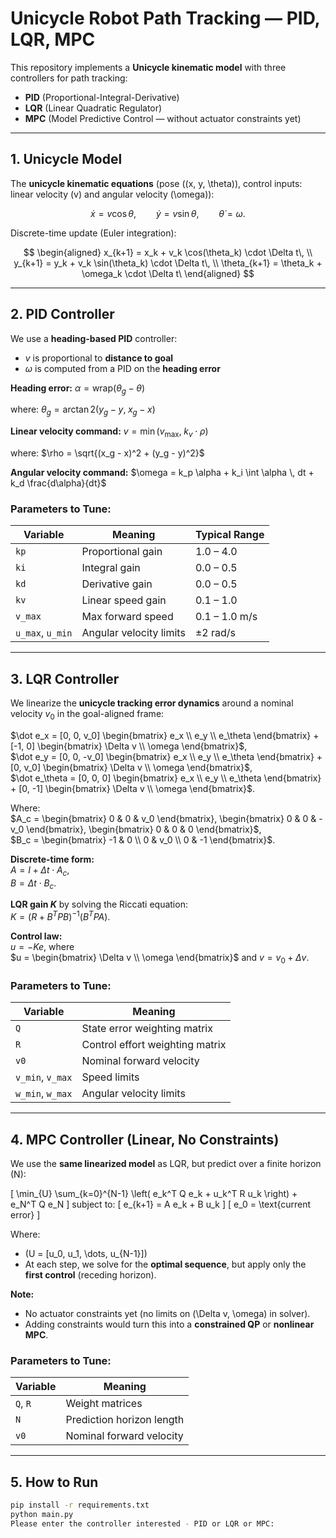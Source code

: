 # Unicycle Robot Path Tracking — PID, LQR, MPC

This repository implements a **Unicycle kinematic model** with three controllers for path tracking:  
- **PID** (Proportional-Integral-Derivative)  
- **LQR** (Linear Quadratic Regulator)  
- **MPC** (Model Predictive Control — without actuator constraints yet)  

---

## 1. Unicycle Model

The **unicycle kinematic equations** (pose \((x, y, \theta)\), control inputs: linear velocity \(v\) and angular velocity \(\omega\)):

$$
\dot{x} = v\cos\theta,\qquad
\dot{y} = v\sin\theta,\qquad
\dot{\theta} = \omega.
$$

Discrete-time update (Euler integration):

$$
\begin{aligned}
x_{k+1} = x_k + v_k \cos(\theta_k) \cdot \Delta t\, \\
y_{k+1} = y_k + v_k \sin(\theta_k) \cdot \Delta t\, \\
\theta_{k+1} = \theta_k + \omega_k \cdot \Delta t\
\end{aligned}
$$

---

## 2. PID Controller

We use a **heading-based PID** controller:

- $v$ is proportional to **distance to goal**
- $\omega$ is computed from a PID on the **heading error**

**Heading error:**
$\alpha = \text{wrap}(\theta_g - \theta)$  

where:
$\theta_g = \arctan2(y_g - y, \; x_g - x)$  

**Linear velocity command:**
$v = \min(v_{\text{max}},\; k_v \cdot \rho)$  

where:
$\rho = \sqrt{(x_g - x)^2 + (y_g - y)^2}$  

**Angular velocity command:**
$\omega = k_p \alpha + k_i \int \alpha \, dt + k_d \frac{d\alpha}{dt}$


### Parameters to Tune:
| Variable | Meaning | Typical Range |
|----------|---------|---------------|
| `kp` | Proportional gain | 1.0 – 4.0 |
| `ki` | Integral gain | 0.0 – 0.5 |
| `kd` | Derivative gain | 0.0 – 0.5 |
| `kv` | Linear speed gain | 0.1 – 1.0 |
| `v_max` | Max forward speed | 0.1 – 1.0 m/s |
| `u_max`, `u_min` | Angular velocity limits | ±2 rad/s |

---

## 3. LQR Controller

We linearize the **unicycle tracking error dynamics** around a nominal velocity $v_0$ in the goal-aligned frame:

$\dot e_x = [0, 0, v_0] \begin{bmatrix} e_x \\ e_y \\ e_\theta \end{bmatrix} + [-1, 0] \begin{bmatrix} \Delta v \\ \omega \end{bmatrix}$,  
$\dot e_y = [0, 0, -v_0] \begin{bmatrix} e_x \\ e_y \\ e_\theta \end{bmatrix} + [0, v_0] \begin{bmatrix} \Delta v \\ \omega \end{bmatrix}$,  
$\dot e_\theta = [0, 0, 0] \begin{bmatrix} e_x \\ e_y \\ e_\theta \end{bmatrix} + [0, -1] \begin{bmatrix} \Delta v \\ \omega \end{bmatrix}$.

Where:  
$A_c =
\begin{bmatrix} 0 & 0 & v_0 \end{bmatrix},
\begin{bmatrix} 0 & 0 & -v_0 \end{bmatrix},
\begin{bmatrix} 0 & 0 & 0 \end{bmatrix}$,  
$B_c = \begin{bmatrix} -1 & 0 \\ 0 & v_0 \\ 0 & -1 \end{bmatrix}$.

**Discrete-time form:**  
$A = I + \Delta t \cdot A_c$,  
$B = \Delta t \cdot B_c$.

**LQR gain $K$** by solving the Riccati equation:  
$K = (R + B^T P B)^{-1}(B^T P A)$.

**Control law:**  
$u = -K e$, where  
$u = \begin{bmatrix} \Delta v \\ \omega \end{bmatrix}$ and $v = v_0 + \Delta v$.

### Parameters to Tune:
| Variable | Meaning |
|----------|---------|
| `Q` | State error weighting matrix |
| `R` | Control effort weighting matrix |
| `v0` | Nominal forward velocity |
| `v_min`, `v_max` | Speed limits |
| `w_min`, `w_max` | Angular velocity limits |

---

## 4. MPC Controller (Linear, No Constraints)

We use the **same linearized model** as LQR, but predict over a finite horizon \(N\):

\[
\min_{U} \sum_{k=0}^{N-1} \left( e_k^T Q e_k + u_k^T R u_k \right) + e_N^T Q e_N
\]
subject to:
\[
e_{k+1} = A e_k + B u_k
\]
\[
e_0 = \text{current error}
\]

Where:
- \(U = [u_0, u_1, \dots, u_{N-1}]\)  
- At each step, we solve for the **optimal sequence**, but apply only the **first control** (receding horizon).

**Note:**  
- No actuator constraints yet (no limits on \(\Delta v, \omega\) in solver).  
- Adding constraints would turn this into a **constrained QP** or **nonlinear MPC**.

### Parameters to Tune:
| Variable | Meaning |
|----------|---------|
| `Q`, `R` | Weight matrices |
| `N` | Prediction horizon length |
| `v0` | Nominal forward velocity |

---

## 5. How to Run

```bash
pip install -r requirements.txt
python main.py
Please enter the controller interested - PID or LQR or MPC:
